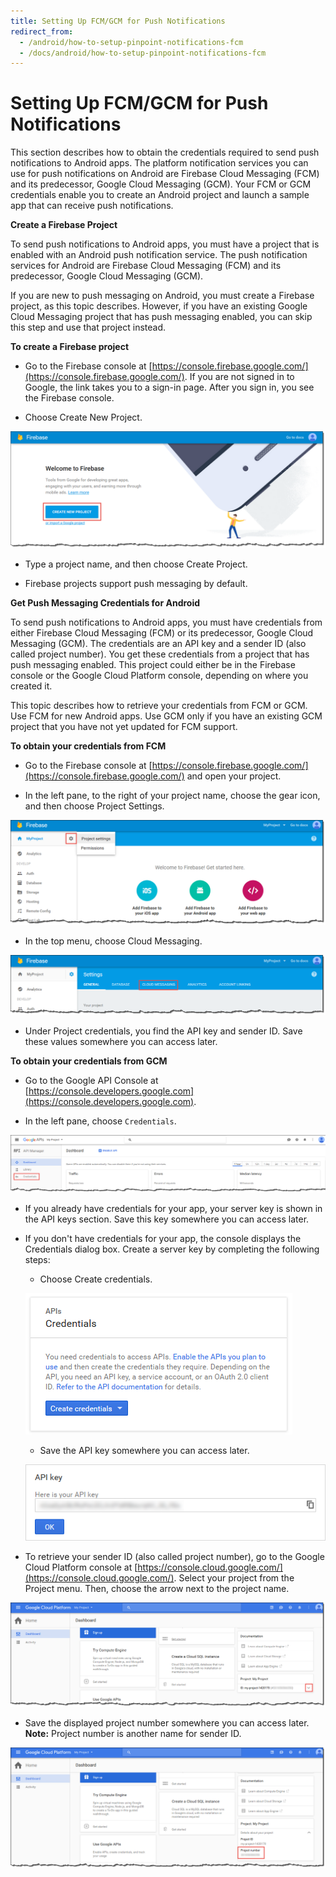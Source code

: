 ```yaml
---
title: Setting Up FCM/GCM for Push Notifications
redirect_from:
  - /android/how-to-setup-pinpoint-notifications-fcm
  - /docs/android/how-to-setup-pinpoint-notifications-fcm
---
```


# Setting Up FCM/GCM for Push Notifications

This section describes how to obtain the credentials required to send push notifications to Android apps. The platform notification services you can use for push notifications on Android are Firebase Cloud Messaging (FCM) and its predecessor, Google Cloud Messaging (GCM). Your FCM or GCM credentials enable you to create an Android project and launch a sample app that can receive push notifications.

**Create a Firebase Project**

To send push notifications to Android apps, you must have a project that is enabled with an Android push notification service. The push notification services for Android are Firebase Cloud Messaging (FCM) and its predecessor, Google Cloud Messaging (GCM).

If you are new to push messaging on Android, you must create a Firebase project, as this topic describes. However, if you have an existing Google Cloud Messaging project that has push messaging enabled, you can skip this step and use that project instead.

**To create a Firebase project**

* Go to the Firebase console at [https://console.firebase.google.com/](https://console.firebase.google.com/). If you are not signed in to Google, the link takes you to a sign-in page. After you sign in, you see the Firebase console.

* Choose Create New Project.

![alt text](media/push-fcm-new-project.png "Create New Forebase Project")

* Type a project name, and then choose Create Project.

* Firebase projects support push messaging by default.

**Get Push Messaging Credentials for Android**

To send push notifications to Android apps, you must have credentials from either Firebase Cloud Messaging (FCM) or its predecessor, Google Cloud Messaging (GCM). The credentials are an API key and a sender ID (also called project number). You get these credentials from a project that has push messaging enabled. This project could either be in the Firebase console or the Google Cloud Platform console, depending on where you created it.

This topic describes how to retrieve your credentials from FCM or GCM. Use FCM for new Android apps. Use GCM only if you have an existing GCM project that you have not yet updated for FCM support.

**To obtain your credentials from FCM**

* Go to the Firebase console at [https://console.firebase.google.com/](https://console.firebase.google.com/) and open your project.

* In the left pane, to the right of your project name, choose the gear icon, and then choose Project Settings.

![alt text](media/push-fcm-project-settings.png "Project Settings")

* In the top menu, choose Cloud Messaging.

![alt text](media/push-fcm-project-messaging.png "Cloud Messaging Settings")

* Under Project credentials, you find the API key and sender ID. Save these values somewhere you can access later.

**To obtain your credentials from GCM**

* Go to the Google API Console at [https://console.developers.google.com](https://console.developers.google.com).

* In the left pane, choose `Credentials`.

![alt text](media/push-gcm-credentials-in-menu.png "Credentials")

* If you already have credentials for your app, your server key is shown in the API keys section. Save this key somewhere you can access later.

* If you don't have credentials for your app, the console displays the Credentials dialog box. Create a server key by completing the following steps:

    * Choose Create credentials.

    ![alt text](media/push-gcm-credentials-create.png "Credentials")

    * Save the API key somewhere you can access later.

    ![alt text](media/push-gcm-credentials-api-key-display.png "Credentials")

* To retrieve your sender ID (also called project number), go to the Google Cloud Platform console at [https://console.cloud.google.com/](https://console.cloud.google.com/). Select your project from the Project menu. Then, choose the arrow next to the project name.

![alt text](media/push-gcm-credentials-expand-project.png "Credentials")

* Save the displayed project number somewhere you can access later.
  **Note:** Project number is another name for sender ID.

![alt text](media/push-gcm-credentials-sender-id.png "Credentials")
